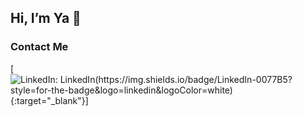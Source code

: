 ## Hi, I’m Ya 👋

### Contact Me
[![LinkedIn: LinkedIn(https://img.shields.io/badge/LinkedIn-0077B5?style=for-the-badge&logo=linkedin&logoColor=white)](https://www.linkedin.com/in/ya-liu1/){:target="_blank"}]

<!---
ya-liu/ya-liu is a ✨ special ✨ repository because its `README.md` (this file) appears on your GitHub profile.
You can click the Preview link to take a look at your changes.
--->
